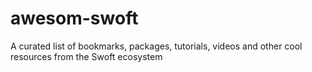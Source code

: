 # awesom-swoft
A curated list of bookmarks, packages, tutorials, videos and other cool resources from the Swoft ecosystem
